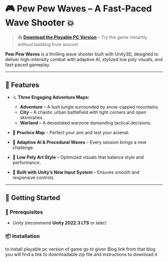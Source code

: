 # 🎮 Pew Pew Waves – A Fast-Paced Wave Shooter 💥

> 📥 **[Download the Playable PC Version](https://dev.to/shivakant_kurmi_2025/building-a-unity-vr-game-for-my-university-exhibition-pew-pew-waves-3921)** – Try the game instantly without building from source!

**Pew Pew Waves** is a thrilling wave shooter built with Unity3D, designed to deliver high-intensity combat with adaptive AI, stylized low poly visuals, and fast-paced gameplay.

---

## 🌟 Features

- ⚔️ **Three Engaging Adventure Maps:**
  - **Adventure** – A lush jungle surrounded by snow-capped mountains.
  - **City** – A chaotic urban battlefield with tight corners and open skirmishes.
  - **Warland** – A devastated warzone demanding tactical decisions.

- 🎯 **Practice Map** – Perfect your aim and test your arsenal.

- 🤖 **Adaptive AI & Procedural Waves** – Every session brings a new challenge.

- 🎨 **Low Poly Art Style** – Optimized visuals that balance style and performance.

- 🧠 **Built with Unity’s New Input System** – Ensures smooth and responsive controls.

---

## 🚀 Getting Started

### 🔧 Prerequisites

- Unity (recommend **Unity 2022.3 LTS** or later)

### 📦 Installation
to install playable pc version of game go to given Blog link from that blog you will find a link to downloadable zip file and instructions to download it 
